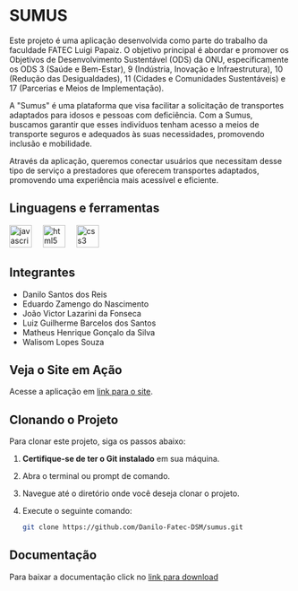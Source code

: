 # SUMUS

Este projeto é uma aplicação desenvolvida como parte do trabalho da faculdade FATEC Luigi Papaiz. O objetivo principal é abordar e promover os Objetivos de Desenvolvimento Sustentável (ODS) da ONU, especificamente os ODS 3 (Saúde e Bem-Estar), 9 (Indústria, Inovação e Infraestrutura), 10 (Redução das Desigualdades), 11 (Cidades e Comunidades Sustentáveis) e 17 (Parcerias e Meios de Implementação).

A "Sumus" é uma plataforma que visa facilitar a solicitação de transportes adaptados para idosos e pessoas com deficiência. Com a Sumus, buscamos garantir que esses indivíduos tenham acesso a meios de transporte seguros e adequados às suas necessidades, promovendo inclusão e mobilidade.

Através da aplicação, queremos conectar usuários que necessitam desse tipo de serviço a prestadores que oferecem transportes adaptados, promovendo uma experiência mais acessível e eficiente.

## Linguagens e ferramentas

<div align="left">
  <img src="https://cdn.jsdelivr.net/gh/devicons/devicon/icons/javascript/javascript-original.svg" height="40" alt="javascript logo"  />
  <img width="12" />
  <img src="https://cdn.jsdelivr.net/gh/devicons/devicon/icons/html5/html5-original.svg" height="40" alt="html5 logo"  />
  <img width="12" />
  <img src="https://cdn.jsdelivr.net/gh/devicons/devicon/icons/css3/css3-original.svg" height="40" alt="css3 logo"  />
  <img width="12" />
</div>

## Integrantes

- Danilo Santos dos Reis
- Eduardo Zamengo do Nascimento
- João Victor Lazarini da Fonseca
- Luiz Guilherme Barcelos dos Santos
- Matheus Henrique Gonçalo da Silva
- Walisom Lopes Souza

## Veja o Site em Ação

Acesse a aplicação em [link para o site](https://sumus.vercel.app/).

  ## Clonando o Projeto

Para clonar este projeto, siga os passos abaixo:

1. **Certifique-se de ter o Git instalado** em sua máquina.
2. Abra o terminal ou prompt de comando.
3. Navegue até o diretório onde você deseja clonar o projeto.
4. Execute o seguinte comando:

   ```bash
   git clone https://github.com/Danilo-Fatec-DSM/sumus.git

## Documentação
Para baixar a documentação click no [link para download](https://github.com/user-attachments/files/17701434/sumus_documentacao.pdf)

  
